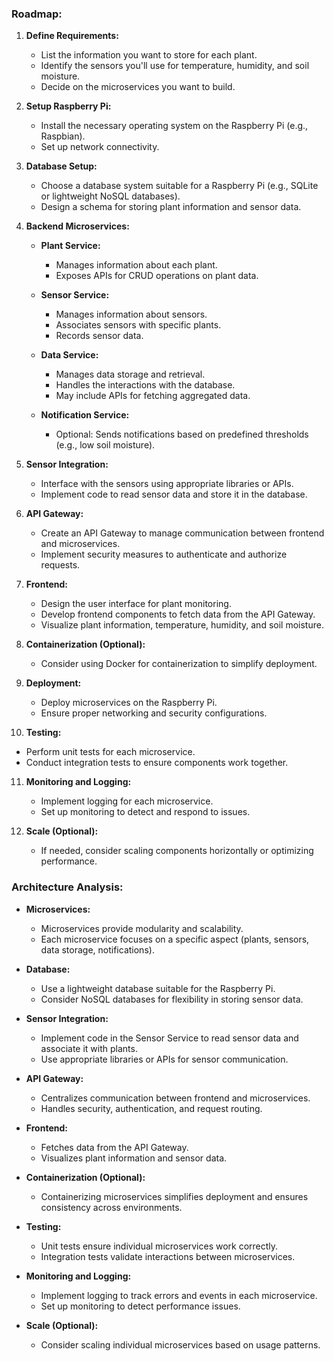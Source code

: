 ### Roadmap:

1. **Define Requirements:**
   - List the information you want to store for each plant.
   - Identify the sensors you'll use for temperature, humidity, and soil moisture.
   - Decide on the microservices you want to build.

2. **Setup Raspberry Pi:**
   - Install the necessary operating system on the Raspberry Pi (e.g., Raspbian).
   - Set up network connectivity.

3. **Database Setup:**
   - Choose a database system suitable for a Raspberry Pi (e.g., SQLite or lightweight NoSQL databases).
   - Design a schema for storing plant information and sensor data.

4. **Backend Microservices:**
   - **Plant Service:**
      - Manages information about each plant.
      - Exposes APIs for CRUD operations on plant data.

   - **Sensor Service:**
      - Manages information about sensors.
      - Associates sensors with specific plants.
      - Records sensor data.

   - **Data Service:**
      - Manages data storage and retrieval.
      - Handles the interactions with the database.
      - May include APIs for fetching aggregated data.

   - **Notification Service:**
      - Optional: Sends notifications based on predefined thresholds (e.g., low soil moisture).

5. **Sensor Integration:**
   - Interface with the sensors using appropriate libraries or APIs.
   - Implement code to read sensor data and store it in the database.

6. **API Gateway:**
   - Create an API Gateway to manage communication between frontend and microservices.
   - Implement security measures to authenticate and authorize requests.

7. **Frontend:**
   - Design the user interface for plant monitoring.
   - Develop frontend components to fetch data from the API Gateway.
   - Visualize plant information, temperature, humidity, and soil moisture.

8. **Containerization (Optional):**
   - Consider using Docker for containerization to simplify deployment.

9. **Deployment:**
   - Deploy microservices on the Raspberry Pi.
   - Ensure proper networking and security configurations.

10. **Testing:**
   - Perform unit tests for each microservice.
   - Conduct integration tests to ensure components work together.

11. **Monitoring and Logging:**
    - Implement logging for each microservice.
    - Set up monitoring to detect and respond to issues.

12. **Scale (Optional):**
    - If needed, consider scaling components horizontally or optimizing performance.

### Architecture Analysis:

- **Microservices:**
  - Microservices provide modularity and scalability.
  - Each microservice focuses on a specific aspect (plants, sensors, data storage, notifications).

- **Database:**
  - Use a lightweight database suitable for the Raspberry Pi.
  - Consider NoSQL databases for flexibility in storing sensor data.

- **Sensor Integration:**
  - Implement code in the Sensor Service to read sensor data and associate it with plants.
  - Use appropriate libraries or APIs for sensor communication.

- **API Gateway:**
  - Centralizes communication between frontend and microservices.
  - Handles security, authentication, and request routing.

- **Frontend:**
  - Fetches data from the API Gateway.
  - Visualizes plant information and sensor data.

- **Containerization (Optional):**
  - Containerizing microservices simplifies deployment and ensures consistency across environments.

- **Testing:**
  - Unit tests ensure individual microservices work correctly.
  - Integration tests validate interactions between microservices.

- **Monitoring and Logging:**
  - Implement logging to track errors and events in each microservice.
  - Set up monitoring to detect performance issues.

- **Scale (Optional):**
  - Consider scaling individual microservices based on usage patterns.

